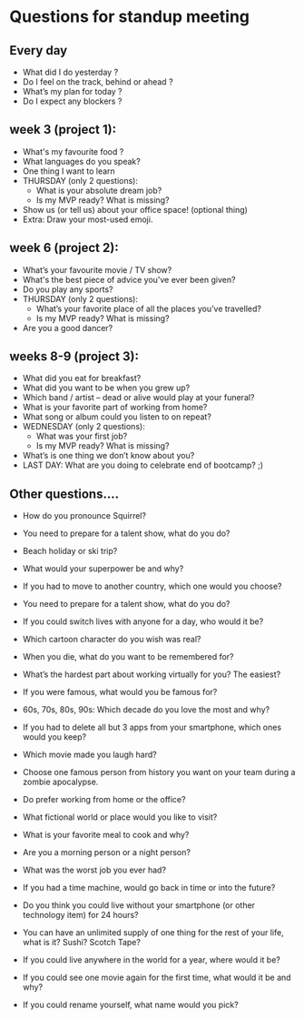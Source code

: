 

# Questions for standup meeting

## Every day
- What did I do yesterday ?
- Do I feel on the track, behind or ahead ?
- What’s my plan for today ?
- Do I expect any blockers ?


## week 3 (project 1):

- What's my favourite food ?
- What languages do you speak?
- One thing I want to learn
- THURSDAY (only 2 questions):
  - What is your absolute dream job?
  - Is my MVP ready? What is missing?
- Show us (or tell us) about your office space! (optional thing)
- Extra: Draw your most-used emoji.


## week 6 (project 2):
- What’s your favourite movie / TV show?
- What's the best piece of advice you've ever been given?
- Do you play any sports?
- THURSDAY (only 2 questions):
  - What’s your favorite place of all the places you’ve travelled?
  - Is my MVP ready? What is missing?
  <!-- MVP Checklist P2: https://www.checkli.com/process/62d8fd8b11769 -->
- Are you a good dancer?


## weeks 8-9 (project 3):
- What did you eat for breakfast?
- What did you want to be when you grew up?
- Which band / artist – dead or alive would play at your funeral?
- What is your favorite part of working from home?
- What song or album could you listen to on repeat?
- WEDNESDAY (only 2 questions):
  - What was your first job?
  - Is my MVP ready? What is missing?
  <!-- @todo: give them user stories / a list of things they need to test (so that they test themselves) -->
- What’s is one thing we don’t know about you?
- LAST DAY: What are you doing to celebrate end of bootcamp? ;)


## Other questions....

- How do you pronounce Squirrel?
- You need to prepare for a talent show, what do you do?
- Beach holiday or ski trip?
- What would your superpower be and why?
- If you had to move to another country, which one would you choose?
- You need to prepare for a talent show, what do you do?
- If you could switch lives with anyone for a day, who would it be?
- Which cartoon character do you wish was real?
- When you die, what do you want to be remembered for?
- What’s the hardest part about working virtually for you? The easiest?
- If you were famous, what would you be famous for?
- 60s, 70s, 80s, 90s: Which decade do you love the most and why?
- If you had to delete all but 3 apps from your smartphone, which ones would you keep?

- Which movie made you laugh hard?
- Choose one famous person from history you want on your team during a zombie apocalypse.
- Do prefer working from home or the office?
- What fictional world or place would you like to visit?
- What is your favorite meal to cook and why?
- Are you a morning person or a night person?


- What was the worst job you ever had?
- If you had a time machine, would go back in time or into the future?
- Do you think you could live without your smartphone (or other technology item) for 24 hours?
- You can have an unlimited supply of one thing for the rest of your life, what is it? Sushi? Scotch Tape?
- If you could live anywhere in the world for a year, where would it be?
- If you could see one movie again for the first time, what would it be and why?
- If you could rename yourself, what name would you pick?

